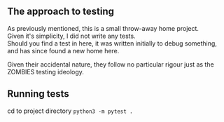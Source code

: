 ## The approach to testing

As previously mentioned, this is a small throw-away home project.  
Given it's simplicity, I did not write any tests.  
Should you find a test in here, it was written initially to debug something, and has since found a new home here.  

Given their accidental nature, they follow no particular rigour just as the ZOMBIES testing ideology.

## Running tests

cd to project directory
`python3 -m pytest .`